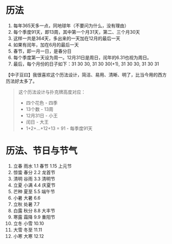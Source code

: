 # 历法

1. 每年365天多一点，同地球年（不要问为什么，没有理由）
2. 每个季度91天，即13周，其中第一个月31天，第二、三个月30天
3. 这样一共是364天，多出来的一天加在12月的最后一天
3. 如果有闰年，加在6月的最后一天
4. 春节，即一月一日，是春分日
5. 每个季度第一天设为周一。12月31日是周日，闰年的6.31也视为周日。
6. 最后，每个月份的日子如下：31 30 30, 31 30 30(+1), 31 30 30, 31 30 31

【中子豆曰】我很喜欢这个历法设计，简洁、易用、清晰、明了，比当今用的西方历法好太多了。  

> 这个历法设计与扑克牌高度对应：  
> + 四个花色 - 四季  
> + 13个数 - 13周  
> + 12月31日 - 小王  
> + 闰日 - 大王  
> + 1+2+...+12+13 = 91 - 每季度91天  

# 历法、节日与节气

1. 立春 雨水
	1.1 春节
	1.15 上元节
2. 惊蛰 春分
	2.2 龙首节
3. 清明 谷雨
	3.3 清明节
4. 立夏 小满
	4.4 庆夏节
5. 芒种 夏至
	5.5 端午节
6. 小暑 大暑
	6.6 
7. 立秋 处暑
	7.7
8. 白露 秋分
	8.8 大丰节
9. 寒露 霜降
	9.9 重阳节
10. 立冬 小雪
	10.10 
11. 大雪 冬至
	11.11 
12. 小寒 大寒
	12.12 